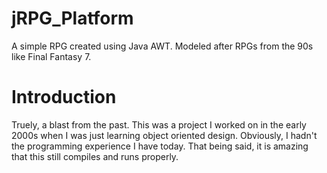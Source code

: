 # jRPG_Platform
A simple RPG created using Java AWT. Modeled after RPGs from
the 90s like Final Fantasy 7.

# Introduction
Truely, a blast from the past. This was a project I worked
on in the early 2000s when I was just learning object oriented
design. Obviously, I hadn't the programming experience I have
today. That being said, it is amazing that this still
compiles and runs properly.
